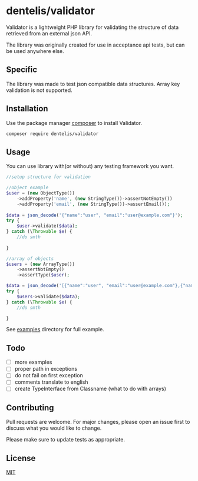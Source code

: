 # dentelis/validator

Validator is a lightweight PHP library for validating the structure of data retrieved from an external json API.

The library was originally created for use in acceptance api tests, but can be used anywhere else.

## Specific

The library was made to test json compatible data structures. Array key validation is not supported.

## Installation

Use the package manager [composer](https://getcomposer.org/) to install Validator.

```bash
composer require dentelis/validator
```

## Usage

You can use library with(or without) any testing framework you want.

```php
//setup structure for validation

//object example
$user = (new ObjectType())
    ->addProperty('name', (new StringType())->assertNotEmpty())
    ->addProperty('email', (new StringType())->assertEmail());
    
$data = json_decode('{"name":"user", "email":"user@example.com"}');
try {
    $user->validate($data);
} catch (\Throwable $e) {
    //do smth
    
}

//array of objects
$users = (new ArrayType())
    ->assertNotEmpty()
    ->assertType($user);

$data = json_decode('[{"name":"user", "email":"user@example.com"},{"name":"user", "email":"user@example.com"}]');
try {
    $users->validate($data);
} catch (\Throwable $e) {
    //do smth

}


```

See [examples](https://github.com/dentelis/validator/tree/master/examples) directory for full example.

## Todo

- [ ] more examples
- [ ] proper path in exceptions
- [ ] do not fail on first exception
- [ ] comments translate to english
- [ ] create TypeInterface from Classname (what to do with arrays)

## Contributing

Pull requests are welcome. For major changes, please open an issue first
to discuss what you would like to change.

Please make sure to update tests as appropriate.

## License

[MIT](https://choosealicense.com/licenses/mit/)
